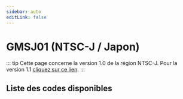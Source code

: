 ```yaml
---
sidebar: auto
editLink: false
---
```


# GMSJ01 (NTSC-J / Japon)

::: tip
Cette page concerne la version 1.0 de la région NTSC-J. Pour la version 1.1 [cliquez sur ce lien](/fr/code-reference/gmsj0a.html).
:::

## Liste des codes disponibles

<!-- injectionpoint -->
